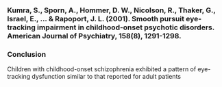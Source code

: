 ### Kumra, S., Sporn, A., Hommer, D. W., Nicolson, R., Thaker, G., Israel, E., ... & Rapoport, J. L. (2001). Smooth pursuit eye-tracking impairment in childhood-onset psychotic disorders. American Journal of Psychiatry, 158(8), 1291-1298.
### Conclusion
Children with childhood-onset schizophrenia exhibited a pattern of eye-tracking dysfunction similar to that reported for adult patients